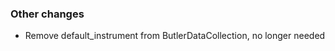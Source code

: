 <!-- Delete the sections that don't apply -->

### Other changes

- Remove default_instrument from ButlerDataCollection, no longer needed
